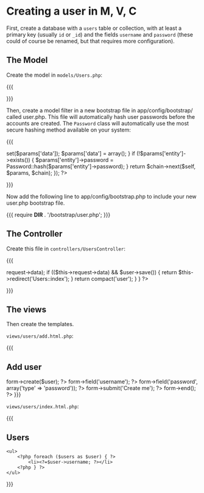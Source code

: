 # Creating a user in M, V, C

First, create a database with a `users` table or collection, with at least a primary key (usually `id` or `_id`) and the fields `username` and `password` (these could of course be renamed, but that requires more configuration).

## The Model

Create the model in `models/Users.php`:

{{{
<?php

namespace app\models;

class Users extends \lithium\data\Model {
}

?>
}}}

Then, create a model filter in a new bootstrap file in app/config/bootstrap/ called user.php. This file will automatically hash user passwords before the accounts are created. The `Password` class will automatically use the most secure hashing method available on your system:

{{{
<?php

use app\models\Users;
use lithium\security\Password;

Users::applyFilter('save', function($self, $params, $chain) {
	if ($params['data']) {
		$params['entity']->set($params['data']);
		$params['data'] = array();
	}
	if (!$params['entity']->exists()) {
		$params['entity']->password = Password::hash($params['entity']->password);
	}
	return $chain->next($self, $params, $chain);
});

?>
}}}

Now add the following line to app/config/bootstrap.php to include your new user.php bootstrap file.

{{{
require __DIR__ . '/bootstrap/user.php';
}}}

## The Controller

Create this file in `controllers/UsersController`:

{{{
<?php

namespace app\controllers;

use lithium\security\Auth;
use app\models\Users;

class UsersController extends \lithium\action\Controller {

	public function index() {
		$users = Users::all();
		return compact('users');
	}

	public function add() {
		$user = Users::create($this->request->data);

		if (($this->request->data) && $user->save()) {
			return $this->redirect('Users::index');
		}
		return compact('user');
	}
}

?>
}}}

## The views

Then create the templates.

`views/users/add.html.php`:

{{{
	<h2>Add user</h2>
	<?=$this->form->create($user); ?>
		<?=$this->form->field('username'); ?>
		<?=$this->form->field('password', array('type' => 'password')); ?>
		<?=$this->form->submit('Create me'); ?>
	<?=$this->form->end(); ?>
}}}

`views/users/index.html.php`:

{{{
	<h2>Users</h2>

	<ul>
		<?php foreach ($users as $user) { ?>
			<li><?=$user->username; ?></li>
		<?php } ?>
	</ul>
}}}
